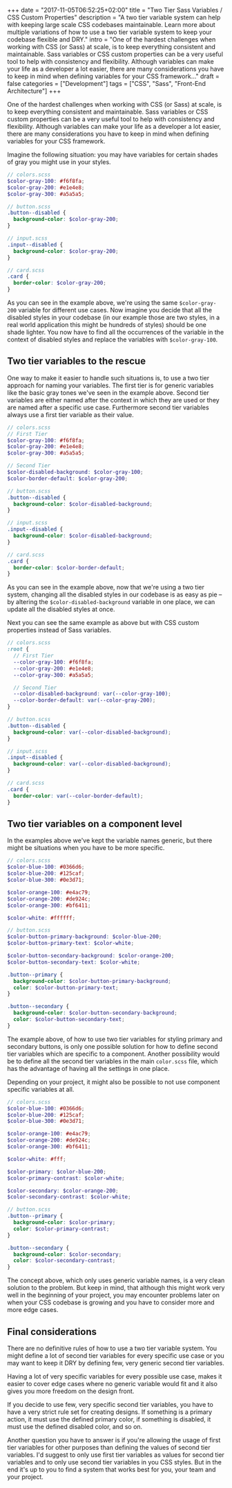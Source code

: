 +++
date = "2017-11-05T06:52:25+02:00"
title = "Two Tier Sass Variables / CSS Custom Properties"
description = "A two tier variable system can help with keeping large scale CSS codebases maintainable. Learn more about multiple variations of how to use a two tier variable system to keep your codebase flexible and DRY."
intro = "One of the hardest challenges when working with CSS (or Sass) at scale, is to keep everything consistent and maintainable. Sass variables or CSS custom properties can be a very useful tool to help with consistency and flexibility. Although variables can make your life as a developer a lot easier, there are many considerations you have to keep in mind when defining variables for your CSS framework..."
draft = false
categories = ["Development"]
tags = ["CSS", "Sass", "Front-End Architecture"]
+++

One of the hardest challenges when working with CSS (or Sass) at scale, is to keep everything consistent and maintainable. Sass variables or CSS custom properties can be a very useful tool to help with consistency and flexibility. Although variables can make your life as a developer a lot easier, there are many considerations you have to keep in mind when defining variables for your CSS framework.

Imagine the following situation: you may have variables for certain shades of gray you might use in your styles.

```scss
// colors.scss
$color-gray-100: #f6f8fa;
$color-gray-200: #e1e4e8;
$color-gray-300: #a5a5a5;

// button.scss
.button--disabled {
  background-color: $color-gray-200;
}

// input.scss
.input--disabled {
  background-color: $color-gray-200;
}

// card.scss
.card {
  border-color: $color-gray-200;
}
```

As you can see in the example above, we're using the same `$color-gray-200` variable for different use cases. Now imagine you decide that all the disabled styles in your codebase (in our example those are two styles, in a real world application this might be hundreds of styles) should be one shade lighter. You now have to find all the occurrences of the variable in the context of disabled styles and replace the variables with `$color-gray-100`.

## Two tier variables to the rescue
One way to make it easier to handle such situations is, to use a two tier approach for naming your variables. The first tier is for generic variables like the basic gray tones we've seen in the example above. Second tier variables are either named after the context in which they are used or they are named after a specific use case. Furthermore second tier variables always use a first tier variable as their value.

```scss
// colors.scss
// First Tier
$color-gray-100: #f6f8fa;
$color-gray-200: #e1e4e8;
$color-gray-300: #a5a5a5;

// Second Tier
$color-disabled-background: $color-gray-100;
$color-border-default: $color-gray-200;

// button.scss
.button--disabled {
  background-color: $color-disabled-background;
}

// input.scss
.input--disabled {
  background-color: $color-disabled-background;
}

// card.scss
.card {
  border-color: $color-border-default;
}
```

As you can see in the example above, now that we're using a two tier system, changing all the disabled styles in our codebase is as easy as pie – by altering the `$color-disabled-background` variable in one place, we can update all the disabled styles at once.

Next you can see the same example as above but with CSS custom properties instead of Sass variables.

```scss
// colors.scss
:root {
  // First Tier
  --color-gray-100: #f6f8fa;
  --color-gray-200: #e1e4e8;
  --color-gray-300: #a5a5a5;

  // Second Tier
  --color-disabled-background: var(--color-gray-100);
  --color-border-default: var(--color-gray-200);
}

// button.scss
.button--disabled {
  background-color: var(--color-disabled-background);
}

// input.scss
.input--disabled {
  background-color: var(--color-disabled-background);
}

// card.scss
.card {
  border-color: var(--color-border-default);
}
```

## Two tier variables on a component level
In the examples above we've kept the variable names generic, but there might be situations when you have to be more specific.

```scss
// colors.scss
$color-blue-100: #0366d6;
$color-blue-200: #125caf;
$color-blue-300: #0e3d71;

$color-orange-100: #e4ac79;
$color-orange-200: #de924c;
$color-orange-300: #bf6411;

$color-white: #ffffff;

// button.scss
$color-button-primary-background: $color-blue-200;
$color-button-primary-text: $color-white;

$color-button-secondary-background: $color-orange-200;
$color-button-secondary-text: $color-white;

.button--primary {
  background-color: $color-button-primary-background;
  color: $color-button-primary-text;
}

.button--secondary {
  background-color: $color-button-secondary-background;
  color: $color-button-secondary-text;
}
```

The example above, of how to use two tier variables for styling primary and secondary buttons, is only one possible solution for how to define second tier variables which are specific to a component. Another possibility would be to define all the second tier variables in the main `color.scss` file, which has the advantage of having all the settings in one place.

Depending on your project, it might also be possible to not use component specific variables at all.

```scss
// colors.scss
$color-blue-100: #0366d6;
$color-blue-200: #125caf;
$color-blue-300: #0e3d71;

$color-orange-100: #e4ac79;
$color-orange-200: #de924c;
$color-orange-300: #bf6411;

$color-white: #fff;

$color-primary: $color-blue-200;
$color-primary-contrast: $color-white;

$color-secondary: $color-orange-200;
$color-secondary-contrast: $color-white;

// button.scss
.button--primary {
  background-color: $color-primary;
  color: $color-primary-contrast;
}

.button--secondary {
  background-color: $color-secondary;
  color: $color-secondary-contrast;
}
```

The concept above, which only uses generic variable names, is a very clean solution to the problem. But keep in mind, that although this might work very well in the beginning of your project, you may encounter problems later on when your CSS codebase is growing and you have to consider more and more edge cases.

## Final considerations
There are no definitive rules of how to use a two tier variable system. You might define a lot of second tier variables for every specific use case or you may want to keep it DRY by defining few, very generic second tier variables.

Having a lot of very specific variables for every possible use case, makes it easier to cover edge cases where no generic variable would fit and it also gives you more freedom on the design front.

If you decide to use few, very specific second tier variables, you have to have a very strict rule set for creating designs. If something is a primary action, it must use the defined primary color, if something is disabled, it must use the defined disabled color, and so on.

Another question you have to answer is if you're allowing the usage of first tier variables for other purposes than defining the values of second tier variables. I'd suggest to only use first tier variables as values for second tier variables and to only use second tier variables in you CSS styles. But in the end it's up to you to find a system that works best for you, your team and your project.
